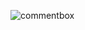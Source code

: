 ![commentbox](https://user-images.githubusercontent.com/78131940/216803309-29754745-8520-4f5f-ac31-f6600b55269f.PNG)
